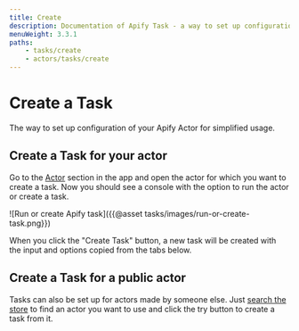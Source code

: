 ```yaml
---
title: Create
description: Documentation of Apify Task - a way to set up configuration of your Apify Actor for simplified usage.
menuWeight: 3.3.1
paths:
    - tasks/create
    - actors/tasks/create
---
```


# [](#create-a-task) Create a Task
The way to set up configuration of your Apify Actor for simplified usage.

## [](#create-a-task-for-your-actor)Create a Task for your actor

Go to the [Actor](https://my.apify.com/actors) section in the app and open the actor for which you want to create a task. Now you should see a console with the option to run the actor or create a task.

![Run or create Apify task]({{@asset tasks/images/run-or-create-task.png}})

When you click the "Create Task" button, a new task will be created with the input and options copied from the tabs below.

## [](#create-a-task-for-a-public-actor)Create a Task for a public actor

Tasks can also be set up for actors made by someone else. Just [search the store](https://apify.com/store) to find an actor you want to use and click the try button to create a task from it.

